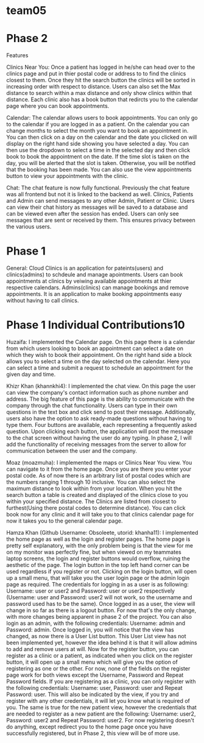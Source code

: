# team05

# Phase 2

Features 

Clinics Near You: Once a patient has logged in he/she can head over to the clinics page and put in thier postal code or address to to find the clinics closest to them. Once they hit the search button the clinics will be sorted in increasing order with respect to distance. Users can also set the Max distance to search within a max distance and only show clinics within that distance. Each clinic also has a book button that redircts you to the calendar page where you can book appointments. 

Calendar: The calendar allows users to book appointments. You can only go to the calendar if you are
logged in as a patient. On the calendar you can change months to select the month you want to book an
appointment in. You can then click on a day on the calendar and the date you clicked on will 
display on the right hand side showing you have selected a day. You can then use the dropdown 
to select a time in the selected day and then click book to book the appointment on the date. 
If the time slot is taken on the day, you will be alerted that the slot is taken. Otherwise, you 
will be notified that the booking has been made. You can also use the view appointments button 
to view your appointments with the clinic.

Chat: The chat feature is now fully functional. Previously the chat feature was all frontend 
but not it is linked to the backend as well. Clinics, Patients and Admin can send messages to any
other Admin, Patient or Clinic. Users can view their chat history as messages will be saved to
a database and can be viewed even after the session has ended. Users can only see messages that 
are sent or received by them. This ensures privacy between the various users.

# Phase 1

General: Cloud Clinics is an application for pateints(users) and clinics(admins) to schdeule and manage apointments. Users can book appointments at clinics by veiwing available appointments at thier respective calendars. Admins(clinics) can manage bookings and remove appointments. It is an application to make booking appointments easy without having to call clinics.


# Phase 1 Individual Contributions10

Huzaifa: I implemented the Calendar page. On this page there is a calendar from which users looking to book an appointment can select a date on which they wish to book their appointment. On the right hand side a block allows you to select a time on the day selected on the calendar. Here you can select a time and submit a request to schedule an appointment for the given day and time.

Khizr Khan (khannkhi4): I implemented the chat view. On this page the user can view the company's contact information such as phone number and address. The big feature of this page is the ability to communicate with the company through the chat functionality. Users can type in their own questions in the text box and click send to post their message. Additionally, users also have the option to ask ready-made questions without having to type them. Four buttons are available, each representing a frequently asked question. Upon clicking each button, the application will post the message to the chat screen without having the user do any typing. In phase 2, I will add the functionality of receiving messages from the server to allow for communication between the user and the company.

Moaz (moazmuha): I implemented the maps or Clinics Near You view. You can navigate to it from the home page. Once you are there you enter your postal code. As of now there is an arbitrary list of postal codes which are the numbers ranging 1 through 10 inclusive. You can also select the maximum distance to look within from your location. When you hit the search button a table is created and displayed of the clinics close to you within your specified distance. The Clinics are listed from closest to furthest(Using there postal codes to determine distance). You can click book now for any clinic and it will take you to that clinics calendar page for now it takes you to the general calendar page. 

Hamza Khan (Github Username: Obsoleete, utorid: khanha11): I implemented the home page as well as the login and register pages. The home page is pretty self explanatory, with the only problem being is that the view for me on my monitor was perfectly fine, but when viewed on my teammates laptop screens, the login and register buttons would overflow, ruining the aesthetic of the page. The login button in the top left hand corner can be used regardless if you register or not. Clicking on the login button, will open up a small menu, that will take you the user login page or the admin login page as required. The credentials for logging in as a user is as following: Username: user or user2 and Password: user or user2 respectively (Username: user and Password: user2 will not work, so the username and password used has to be the same). Once logged in as a user, the view will change in so far as there is a logout button. For now that's the only change, with more changes being apparent in phase 2 of the project. You can also login as an admin, with the following credentials: Username: admin and Password: admin. Once logged in, you will notice that the view has changed, as now there is a User List button. This User List view has not been implemented yet, however the idea behind it is that it will allow admins to add and remove users at will. Now for the register button, you can register as a clinic or a patient, as indicated when you click on the register button, it will open up a small menu which will give you the option of registering as one or the other. For now, none of the fields on the register page work for both views except the Username, Password and Repeat Password fields. If you are registering as a clinic, you can only register with the following credentials: Username: user, Password: user and Repeat Password: user. This will also be indicated by the view, if you try and register with any other credentials, it will let you know what is required of you. The same is true for the new patient view, however the credentials that are needed to register as a new patient are the following: Username: user2, Password: user2 and Repeat Password: user2. For now registering doesn't do anything, except redirect you to the home page once you have successfully registered, but in Phase 2, this view will be of more use.
